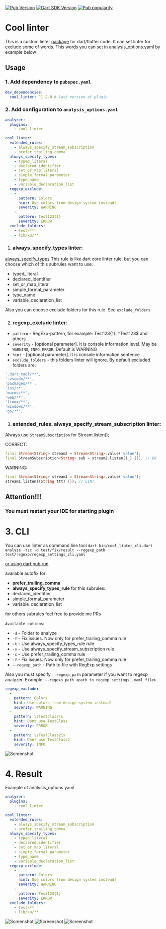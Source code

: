[![Pub Version](https://badgen.net/pub/v/cool_linter)](https://pub.dev/packages/cool_linter/)
[![Dart SDK Version](https://badgen.net/pub/sdk-version/cool_linter)](https://pub.dev/packages/cool_linter/)
[![Pub popularity](https://badgen.net/pub/popularity/cool_linter)](https://pub.dev/packages/cool_linter/score)

# Cool linter

  This is a custom linter [package](https://pub.dev/packages/cool_linter) for dart/flutter code. It can set linter for exclude some of words. This words you can set
  in analysis_options.yaml by example below

## Usage

### 1. Add dependency to `pubspec.yaml`

```yaml
dev_dependencies:
  cool_linter: ^1.2.0 # last version of plugin
```

###  2. Add configuration to `analysis_options.yaml`

```yaml
analyzer:
  plugins:
    - cool_linter

cool_linter:
  extended_rules:
    - always_specify_stream_subscription
    - prefer_trailing_comma
  always_specify_types:
    - typed_literal
    - declared_identifier
    - set_or_map_literal
    - simple_formal_parameter
    - type_name
    - variable_declaration_list
  regexp_exclude:
    -
      pattern: Colors
      hint: Use colors from design system instead!
      severity: WARNING
    -
      pattern: Test123{1}
      severity: ERROR
  exclude_folders:
    - test/**
    - lib/ku/**
```
1. ### **always_specify_types linter**:
  [always_specify_types](https://dart-lang.github.io/linter/lints/always_specify_types.html)
  This rule is like dart core linter rule, but you can choose which of this subrules want to use:
  * typed_literal
  * declared_identifier
  * set_or_map_literal
  * simple_formal_parameter
  * type_name
  * variable_declaration_list

  Also you can choose exclude folders for this rule. See `exclude_folders`

2. ### **regexp_exclude linter**:
  * `pattern` - RegExp-pattern, for example: Test123{1}, ^Test123$ and others
  * `severity` - [optional parameter]. It is console information level. May be `WARNING`, `INFO`, `ERROR`. Default is WARNING
  * `hint` - [optional parameter]. It is console information sentence
  * `exclude_folders` - this folders linter will ignore. By default excluded folders are:

  ```dart
  '.dart_tool/**',
  '.vscode/**',
  'packages/**',
  'ios/**',
  'macos/**',
  'web/**',
  'linux/**',
  'windows/**',
  'go/**',
  ```

3. ### extended_rules. **always_specify_stream_subscription** linter:
  Always use `StreamSubscription` for Stream.listen();

  CORRECT:

  ```dart
  final Stream<String> stream2 = Stream<String>.value('value');
  final StreamSubscription<String> sub = stream2.listen((_) {}); // OK
  ```

  WARNING:

  ```dart
  final Stream<String> stream1 = Stream<String>.value('value');
  stream1.listen((String ttt) {}); // LINT
  ```

## Attention!!!
###  You must restart your IDE for starting plugin

# 3. CLI
You can use linter as command line tool
```dart bin/cool_linter_cli.dart analyze -tsc -d test/fix/result --regexp_path test/regexp/regexp_settings_cli.yaml```

[or using dart pub run](https://pub.dev/packages/cool_linter/install)

available autofix for:
  - **prefer_trailing_comma**
  - **always_specify_types_rule**
for this subrules:
  - declared_identifier
  - simple_formal_parameter
  - variable_declaration_list

for others subrules feel free to provide me PRs

`Available options`:
* `-d` - Folder to analyze
* `-f` - Fix issues. Now only for prefer_trailing_comma rule
* `-t` - Use always_specify_types_rule rule
* `-s` - Use always_specify_stream_subscription rule
* `-c` - Use prefer_trailing_comma rule
* `-f` - Fix issues. Now only for prefer_trailing_comma rule
* `--regexp_path` - Path to file with RegExp settings

Also you must specify ```--regexp_path``` parameter if you want to regexp analyzer.
Example: ```--regexp_path <path to regexp settings .yaml file>```

```yaml
regexp_exclude:
  -
    pattern: Colors
    hint: Use colors from design system instead!
    severity: WARNING
  -
    pattern: \sTestClass\s
    hint: Dont use TestClass
    severity: ERROR
  -
    pattern: \sTestClass2\s
    hint: Dont use TestClass2
    severity: INFO
```

![Screenshot](images/cli_result.png)

# 4. Result
Example of analysis_options.yaml

```yaml
analyzer:
  plugins:
    - cool_linter

cool_linter:
  extended_rules:
    - always_specify_stream_subscription
    - prefer_trailing_comma
  always_specify_types:
    - typed_literal
    - declared_identifier
    - set_or_map_literal
    - simple_formal_parameter
    - type_name
    - variable_declaration_list
  regexp_exclude:
    -
      pattern: Colors
      hint: Use colors from design system instead!
      severity: WARNING
    -
      pattern: Test123{1}
      severity: ERROR
  exclude_folders:
    - test/**
    - lib/ku/**
```

  ![Screenshot](images/linter1.png)
  ![Screenshot](images/linter2.png)
  ![Screenshot](images/linter3.png)